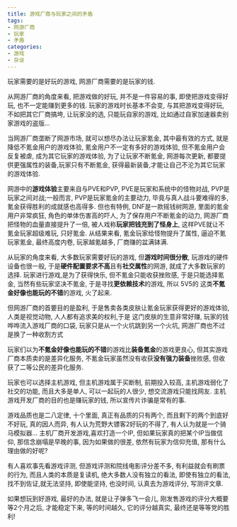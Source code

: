 ```yaml
---
title: 游戏厂商与玩家之间的矛盾
tags: 
- 网游厂商
- 玩家
- 矛盾
categories:
- 游戏
- 杂谈
---
```


玩家需要的是好玩的游戏, 网游厂商需要的是玩家的钱.

从网游厂商的角度来看, 把游戏做的好玩, 并不是一件容易的事, 即使把游戏变得好玩, 也不一定能赚到更多的钱. 玩家的游戏时长基本不会变, 与其把游戏变得好玩, 不如把其它厂商搞垮, 让玩家没的选, 只能玩自家的游戏, 比如通过自家加速器卖别家游戏的盗版...

当网游厂商垄断了网游市场, 就可以想尽办法让玩家氪金, 其中最有效的方式, 就是降低不氪金用户的游戏体验, 氪金用户不一定有多好的游戏体验, 但不氪金用户会反复被虐, 成为其它玩家的游戏体验, 为了让玩家不断氪金, 网游每次更新, 都要提供更强属性的装备,玩家只有不断氪金, 获得最新装备,才能让自己不沦为其它玩家的游戏体验.

网游中的**游戏体验**主要来自与PVE和PVP, PVE是玩家和系统中的怪物对战, PVP是玩家之间对战;一般而言, PVP是玩家氪金的主要动力, 毕竟与真人战斗要难得的多, 氪金获得胜利的成就感也高得多. 但也有特例, DNF是一款摇钱树网游, 里面的氪金用户非常疯狂, 角色的单体伤害高的吓人, 为了保存用户不断氪金的动力, 网游厂商把怪物的血量直接提升了一倍, 被人戏称**玩家把钱充到了怪身上**, 这样PVE就让不氪金玩家超级难玩, 只好氪金. 从结果来看, 氪金玩家给怪物提升了属性, 逼迫不氪玩家氪金, 最终高度内卷, 玩家越氪越多, 厂商赚的盆满钵满.

从玩家的角度来看, 大多数玩家需要好玩的游戏, 但**游戏时间很分散**, 玩游戏的硬件设备也很一般, 于是**硬件配置要求不高**且有**社交属性**的网游, 就成了大多数玩家的选择. 玩家进行游戏,是为了获得快乐, 但不氪金只能收获挫败感, 于是只能选择氪金, 当然有些玩家坚决不氪金, 于是寻找**更依赖技术**的游戏, 所以 5V5的 这类**不氪金好像也能玩的不错**的游戏, 火了起来.

但网游厂商的首要目的是盈利, 于是售卖各类皮肤让氪金玩家获得更好的游戏体验, 人类是视觉动物, 人人都有追求美的权利,于是 这门皮肤的生意非常好赚, 玩家的钱哗哗流入游戏厂商的口袋, 玩家只是从一个火坑跳到另一个火坑, 网游厂商也不过是换了一种收割方式

玩家们以为**不氪金好像也能玩的不错**的游戏比**装备氪金**的游戏更良心, 但其实游戏厂商本质卖的是差异化服务, 不氪金玩家虽然没有收获**没有强力装备**挫败感, 但收获了二等公民的差异化服务.

玩家也可以选择主机游戏, 但主机游戏属于买断制, 前期投入较高, 主机游戏弱化了社交的功能, 而且大多是单人, 可以一起玩的人很少, 想交流游戏只能找网友. 主机游戏开发厂商的目的也是赚玩家的钱, 所以宣传片诈骗是常有的事.

游戏品质也是二八定律, 十个里面, 真正有品质的只有两个, 而且剩下的两个到底好不好玩, 真的因人而异, 有人认为荒野大镖客2好玩的不得了, 有人认为就是一个骑马模拟器... 主机厂商开发游戏,喜欢打造一个IP, 但如果玩家真的把某个IP当做信仰, 那信念崩塌是早晚的事, 因为如果做的很差, 依然有玩家为信仰充值, 那有什么理由做的好呢? 

有人喜欢事先看游戏评测, 但游戏评测和院线电影评分差不多, 有利益就会有刷票的行为, 而且人类的本质是复读机, 绝大多数人没有独立的看法, 即使有独立的看法,找不到佐证,就无法坚持, 即使能坚持, 也没时间, 认真去为游戏评分, 写测评文章.

如果想玩到好游戏, 最好的办法, 就是让子弹多飞一会儿, 刚发售游戏的评分大概要等2个月之后, 才能稳定下来, 等的时间越久, 它的评分越真实, 最终还是等等党的胜利!

